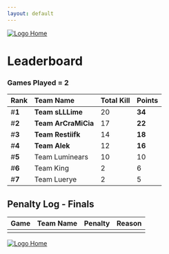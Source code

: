 ```yaml
---
layout: default
---
```


[ ![Logo](https://kanziebub.github.io/ProjectSEA/assets/images/bullet_rev.png) Home](https://kanziebub.github.io/ProjectSEA/)

# **Leaderboard**

### Games Played = 2

|  Rank  | Team Name             | Total Kill | **Points** |
|:-------|:----------------------|:-----------|:-----------|
| #**1** | **Team sLLLime** | 20 | **34** | 
| #**2** | **Team ArCraMiCia** | 17 | **22** | 
| #**3** | **Team Restiifk** | 14 | **18** | 
| #**4** | **Team Alek** | 12 | **16** | 
| #**5** | Team Luminears | 10 | 10 | 
| #**6** | Team King | 2 | 6 | 
| #**7** | Team Luerye | 2 | 5 | 
 

## Penalty Log - Finals

|  Game  | Team Name | Penalty | Reason                |
|:-------|:----------|:--------|:----------------------| 
|  |  |  |  |

[ ![Logo](https://kanziebub.github.io/ProjectSEA/assets/images/bullet_rev.png) Home](https://kanziebub.github.io/ProjectSEA/)
